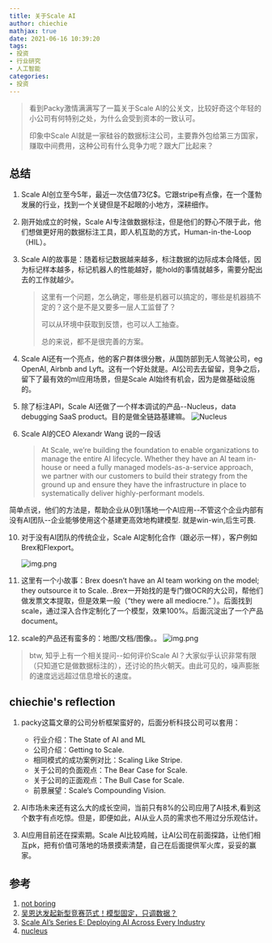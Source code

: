 ```yaml
---
title: 关于Scale AI
author: chiechie
mathjax: true
date: 2021-06-16 10:39:20
tags:
- 投资
- 行业研究
- 人工智能
categories: 
- 投资
---
```


> 看到Packy激情满满写了一篇关于Scale AI的公关文，比较好奇这个年轻的小公司有何特别之处，为什么会受到资本的一致认可。
>
> 印象中Scale AI就是一家硅谷的数据标注公司，主要靠外包给第三方国家，赚取中间费用，这种公司有什么竞争力呢？跟大厂比起来？

## 总结
1. Scale AI创立至今5年，最近一次估值73亿$。它跟stripe有点像，在一个蓬勃发展的行业，找到一个关键但是不起眼的小地方，深耕细作。
4. 刚开始成立的时候，Scale AI专注做数据标注，但是他们的野心不限于此，他们想做更好用的数据标注工具，即人机互助的方式，Human-in-the-Loop（HIL）。 
5. Scale AI的故事是：随着标记数据越来越多，标注数据的边际成本会降低，因为标记样本越多，标记机器人的性能越好，能hold的事情就越多，需要分配出去的工作就越少。
   
    > 这里有一个问题，怎么确定，哪些是机器可以搞定的，哪些是机器搞不定的？这个是不是又要多一层人工监督了？
    >  
    > 可以从环境中获取到反馈，也可以人工抽查。
    >  
    > 总的来说，都不是很完善的方案。
7. Scale AI还有一个亮点，他的客户群体很分散，从国防部到无人驾驶公司，eg OpenAI, Airbnb and Lyft。这有一个好处就是。AI公司去去留留，竞争之后，留下了最有效的ml应用场景，但是Scale AI始终有机会，因为是做基础设施的。
8. 除了标注API，Scale AI还做了一个样本调试的产品--Nucleus，data debugging SaaS product。目的是做全链路基建嘛。
![Nucleus](./img.png)
9. Scale AI的CEO Alexandr Wang 说的一段话

    > At Scale, we’re building the foundation to enable organizations to manage the entire AI lifecycle. Whether they have an AI team in-house or need a fully managed models-as-a-service approach, we partner with our customers to build their strategy from the ground up and ensure they have the infrastructure in place to systematically deliver highly-performant models.

简单点说，他们的方法是，帮助企业从0到1落地一个AI应用--不管这个企业内部有没有AI团队--企业能够使用这个基建更高效地构建模型. 就是win-win,后生可畏.

10. 对于没有AI团队的传统企业，Scale AI定制化合作（跟必示一样），客户例如Brex和Flexport。
    
    ![img.png](./img1.png)
11. 这里有一个小故事：Brex doesn’t have an AI team working on the model; they outsource it to Scale.
.Brex一开始找的是专门做OCR的大公司，帮他们做发票文本提取，但是效果一般（“they were all mediocre.” ）。后面找到scale，通过深入合作定制化了一个模型，效果100%。后面沉淀出了一个产品document。
12. scale的产品还有蛮多的：地图/文档/图像。。
    ![img.png](img2.png)

> btw, 知乎上有一个相关提问--如何评价Scale AI？大家似乎认识非常有限（只知道它是做数据标注的），还讨论的热火朝天。由此可见的，噪声膨胀的速度远远超过信息增长的速度。


## chiechie's reflection
1. packy这篇文章的公司分析框架蛮好的，后面分析科技公司可以套用：

    - 行业介绍：The State of AI and ML
    - 公司介绍：Getting to Scale. 
    - 相同模式的成功案例对比：Scaling Like Stripe.
    - 关于公司的负面观点：The Bear Case for Scale.
    - 关于公司的正面观点：The Bull Case for Scale.
    - 前景展望：Scale’s Compounding Vision.
2. AI市场未来还有这么大的成长空间，当前只有8%的公司应用了AI技术,看到这个数字有点吃惊。但是，即便如此，AI从业人员的需求也不用过分乐观估计。
3. AI应用目前还在探索期。Scale AI比较鸡贼，让AI公司在前面探路，让他们相互pk，把有价值可落地的场景摸索清楚，自己在后面提供军火库，妥妥的赢家。

## 参考
1. [not boring](https://www.notboring.co/p/scale-rational-in-the-fullness-of)
2. [吴恩达发起新型竞赛范式！模型固定，只调数据？](https://zhuanlan.zhihu.com/p/384012257)
3. [Scale AI’s Series E: Deploying AI Across Every Industry](https://scale.com/blog/series-e)
4. [nucleus](https://dashboard.scale.com/nucleus/)